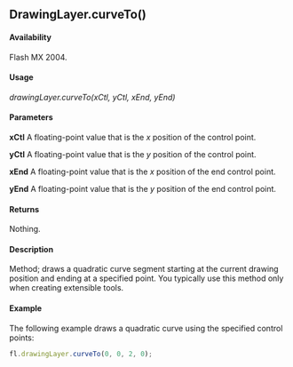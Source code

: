 ## DrawingLayer.curveTo()

#### Availability

Flash MX 2004.

#### Usage

*drawingLayer.curveTo(xCtl, yCtl, xEnd, yEnd)*

#### Parameters

**xCtl** A floating-point value that is the *x* position of the control point.

**yCtl** A floating-point value that is the *y* position of the control point.

**xEnd** A floating-point value that is the *x* position of the end control point.

**yEnd** A floating-point value that is the *y* position of the end control point.

#### Returns

Nothing.

#### Description

Method; draws a quadratic curve segment starting at the current drawing position and ending at a specified point. You typically use this method only when creating extensible tools.

#### Example

The following example draws a quadratic curve using the specified control points:

```javascript
fl.drawingLayer.curveTo(0, 0, 2, 0);
```
